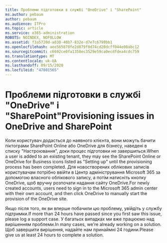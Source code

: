 ```yaml
---
title: Проблеми підготовки в службі "OneDrive" і "SharePoint"
ms.author: pebaum
author: pebaum
ms.audience: ITPro
ms.topic: article
ms.service: o365-administration
ROBOTS: NOINDEX, NOFOLLOW
ms.assetid: f3a5720d-a030-40b7-832e-d7e7c6799bb1
ms.openlocfilehash: aee565878fe2d879f0d74cd20dcff044e08abc12
ms.sourcegitcommit: c6692ce0fa1358ec3529e59ca0ecdfdea4cdc759
ms.translationtype: MT
ms.contentlocale: uk-UA
ms.lasthandoff: 09/15/2020
ms.locfileid: "47801565"
---
```

# <a name="provisioning-issues-in-onedrive-and-sharepoint"></a><span data-ttu-id="49797-102">Проблеми підготовки в службі "OneDrive" і "SharePoint"</span><span class="sxs-lookup"><span data-stu-id="49797-102">Provisioning issues in OneDrive and SharePoint</span></span>

<span data-ttu-id="49797-103">Коли користувач додасться до наявного клієнта, вони можуть бачити піктограми SharePoint Online або OneDrive для бізнесу, наведені в списку "Настроювання", доки процес підготовки не завершиться.</span><span class="sxs-lookup"><span data-stu-id="49797-103">When a user is added to an existing tenant, they may see the SharePoint Online or OneDrive for Business icons listed as "Setting up" until the provisioning process has been completed.</span></span> <span data-ttu-id="49797-104">Для новостворених облікових записів користувачам потрібно ввійти в Центр адміністрування Microsoft 365 за допомогою власного облікового запису, а потім натисніть кнопку OneDrive, щоб вручну розпочати надання сайту OneDrive.</span><span class="sxs-lookup"><span data-stu-id="49797-104">For newly created accounts, users need to sign in to the Microsoft 365 admin center with their own account, and then click OneDrive to manually start the provision of the OneDrive site.</span></span>
  
<span data-ttu-id="49797-105">Якщо після того, як ви вперше побачили цю проблему, увійдіть у службу підтримки.</span><span class="sxs-lookup"><span data-stu-id="49797-105">If more than 24 hours have passed since you first saw this issue, please log a support case.</span></span> <span data-ttu-id="49797-106">У багатьох випадках ми вже працюємо над вирішенням проблеми.</span><span class="sxs-lookup"><span data-stu-id="49797-106">In many cases, we're already working on a solution.</span></span> <span data-ttu-id="49797-107">Щоб завершити вирішення, надайте нам принаймні 24 години.</span><span class="sxs-lookup"><span data-stu-id="49797-107">Please give us at least 24 hours to complete a solution.</span></span>
  